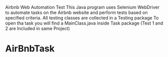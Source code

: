 Airbnb Web Automation Test
This Java program uses Selenium WebDriver to automate tasks on the Airbnb website and perform tests based on specified criteria. 
All testing classes are collected in a Testing package
To open tha task you will find a MainClass.java inside Task package 
(Test 1 and 2 are Included in same Project)
# AirBnbTask
